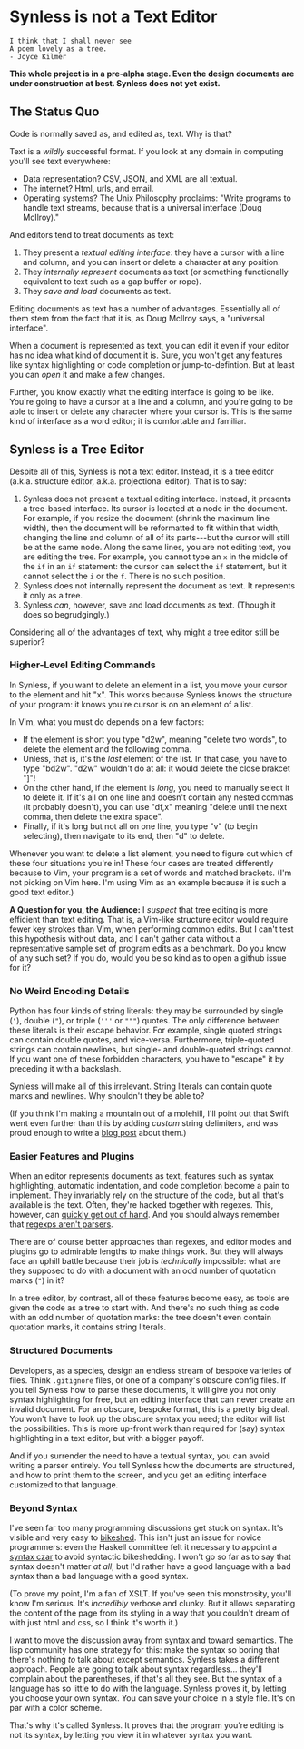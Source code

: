 # Synless is not a Text Editor

    I think that I shall never see
    A poem lovely as a tree.
    - Joyce Kilmer

**This whole project is in a pre-alpha stage. Even the design documents are under construction at
best. Synless does not yet exist.**

## The Status Quo

Code is normally saved as, and edited as, text. Why is that?

Text is a _wildly_ successful format. If you look at any domain in computing you'll see text
everywhere:

- Data representation? CSV, JSON, and XML are all textual.
- The internet? Html, urls, and email.
- Operating systems? The Unix Philosophy proclaims: "Write programs to handle text streams, because
  that is a universal interface (Doug McIlroy)."

And editors tend to treat documents as text:

1. They present a _textual editing interface_: they have a cursor with a line and column, and you
can insert or delete a character at any position.
2. They _internally represent_ documents as text (or something functionally equivalent to text such
as a gap buffer or rope).
3. They _save and load_ documents as text.

Editing documents as text has a number of advantages. Essentially all of them stem from the fact
that it is, as Doug McIlroy says, a "universal interface".

When a document is represented as text, you can edit it even if your editor has no idea what kind of
document it is. Sure, you won't get any features like syntax highlighting or code completion or
jump-to-defintion. But at least you can _open_ it and make a few changes.

Further, you know exactly what the editing interface is going to be like. You're going to have a
cursor at a line and a column, and you're going to be able to insert or delete any character where
your cursor is. This is the same kind of interface as a word editor; it is comfortable and familiar.


## Synless is a Tree Editor

Despite all of this, Synless is not a text editor. Instead, it is a tree editor (a.k.a. structure
editor, a.k.a. projectional editor).  That is to say:

1. Synless does not present a textual editing interface. Instead, it presents a tree-based
interface. Its cursor is located at a node in the document. For example, if you resize the document
(shrink the maximum line width), then the document will be reformatted to fit within that width,
changing the line and column of all of its parts---but the cursor will still be at the same node.
Along the same lines, you are not editing text, you are editing the tree. For example, you cannot
type an `x` in the middle of the `if` in an `if` statement: the cursor can select the `if`
statement, but it cannot select the `i` or the `f`. There is no such position.
2. Synless does not internally represent the document as text. It represents it only as a tree.
3. Synless _can_, however, save and load documents as text. (Though it does so begrudgingly.)

Considering all of the advantages of text, why might a tree editor still be superior?

### Higher-Level Editing Commands

In Synless, if you want to delete an element in a list, you move your cursor to the element and hit
"x". This works because Synless knows the structure of your program: it knows you're cursor is on an
element of a list.

In Vim, what you must do depends on a few factors:

- If the element is short you type "d2w", meaning "delete two words", to delete the element and the
  following comma.
- Unless, that is, it's the _last_ element of the list. In that case, you have to type "bd2w".
  "d2w" wouldn't do at all: it would delete the close brakcet "]"!
- On the other hand, if the element is _long_, you need to manually select it to delete it. If it's
  all on one line and doesn't contain any nested commas (it probably doesn't), you can use "df,x"
  meaning "delete until the next comma, then delete the extra space".
- Finally, if it's long but not all on one line, you type "v" (to begin selecting), then navigate to
  its end, then "d" to delete.

Whenever you want to delete a list element, you need to figure out which of these four situations
you're in! These four cases are treated differently because to Vim, your program is a set of words
and matched brackets. (I'm not picking on Vim here. I'm using Vim as an example because it is such a
good text editor.)

**A Question for you, the Audience:**
I *suspect* that tree editing is more efficient than text editing. That is, a Vim-like structure
editor would require fewer key strokes than Vim, when performing common edits. But I can't test this
hypothesis without data, and I can't gather data without a representative sample set of program
edits as a benchmark.  Do you know of any such set?  If you do, would you be so kind as to open a
github issue for it?

### No Weird Encoding Details

Python has four kinds of string literals: they may be surrounded by single (`'`), double (`"`), or
triple (`'''` or `"""`) quotes. The only difference between these literals is their escape behavior.
For example, single quoted strings can contain double quotes, and vice-versa. Furthermore,
triple-quoted strings can contain newlines, but single- and double-quoted strings cannot. If you
want one of these forbidden characters, you have to "escape" it by preceding it with a backslash.

Synless will make all of this irrelevant. String literals can contain quote marks and newlines. Why
shouldn't they be able to?

(If you think I'm making a mountain out of a molehill, I'll point out that Swift went even further
than this by adding _custom_ string delimiters, and was proud enough to write a [blog
post](https://ericasadun.com/2018/12/26/swift-5-gives-us-nice-things-custom-string-delimiters/)
about them.)

### Easier Features and Plugins

When an editor represents documents as text, features such as syntax highlighting, automatic
indentation, and code completion become a pain to implement. They invariably rely on the structure
of the code, but all that's available is the text. Often, they're hacked together with
regexes. This, however, can [quickly get out of
hand](https://github.com/jrockway/cperl-mode/blob/master/cperl-mode.el#L8230).  And you should
always remember that [regexps aren't
parsers](https://stackoverflow.com/questions/1732348/regex-match-open-tags-except-xhtml-self-contained-tags#1732454).

There are of course better approaches than regexes, and editor modes and plugins go to admirable
lengths to make things work. But they will always face an uphill battle because their job is
_technically_ impossible: what are they supposed to do with a document with an odd number of
quotation marks (`"`) in it?

In a tree editor, by contrast, all of these features become easy, as tools are given the code as a
tree to start with. And there's no such thing as code with an odd number of quotation marks: the
tree doesn't even contain quotation marks, it contains string literals.

### Structured Documents

Developers, as a species, design an endless stream of bespoke varieties of files. Think `.gitignore`
files, or one of a company's obscure config files. If you tell Synless how to parse these documents,
it will give you not only syntax highlighting for free, but an editing interface that can never
create an invalid document. For an obscure, bespoke format, this is a pretty big deal. You won't
have to look up the obscure syntax you need; the editor will list the possibilities. This is more
up-front work than required for (say) syntax highlighting in a text editor, but with a bigger
payoff.

And if you surrender the need to have a textual syntax, you can avoid writing a parser entirely. You
tell Synless how the documents are structured, and how to print them to the screen, and you get an
editing interface customized to that language.

### Beyond Syntax

I've seen far too many programming discussions get stuck on syntax.  It's visible and very easy to
[bikeshed](https://en.wikipedia.org/wiki/Law_of_triviality). This isn't just an issue for novice
programmers: even the Haskell committee felt it necessary to appoint a [syntax
czar](http://haskell.cs.yale.edu/wp-content/uploads/2011/02/history.pdf) to avoid syntactic
bikeshedding. I won't go so far as to say that syntax doesn't matter _at all_, but I'd rather have a
good language with a bad syntax than a bad language with a good syntax.

(To prove my point, I'm a fan of XSLT. If you've seen this monstrosity, you'll know I'm serious.
It's _incredibly_ verbose and clunky. But it allows separating the content of the page from its
styling in a way that you couldn't dream of with just html and css, so I think it's worth it.)

I want to move the discussion away from syntax and toward semantics.  The lisp community has one
strategy for this: make the syntax so boring that there's nothing _to_ talk about except semantics.
Synless takes a different approach. People are going to talk about syntax regardless... they'll
complain about the parentheses, if that's all they see. But the syntax of a language has so little
to do with the language. Synless proves it, by letting you choose your own syntax.  You can save
your choice in a style file. It's on par with a color scheme.

That's why it's called Synless. It proves that the program you're editing is not its syntax, by
letting you view it in whatever syntax you want.
